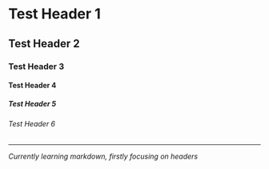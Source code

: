 # Test Header 1
## Test Header 2
### Test Header 3
#### Test Header 4
##### Test Header 5
###### Test Header 6
---
<em>Currently learning markdown, firstly focusing on headers</em>
